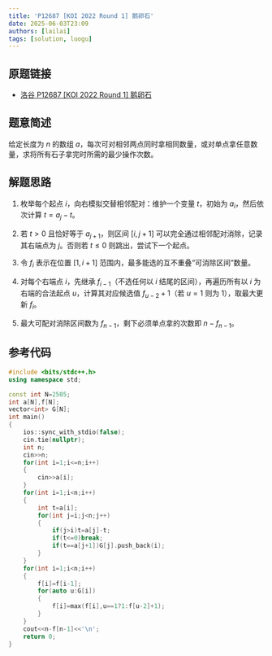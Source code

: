 ```yaml
---
title: 'P12687 [KOI 2022 Round 1] 鹅卵石'
date: 2025-06-03T23:09
authors: [lailai]
tags: [solution, luogu]
---
```


## 原题链接

- [洛谷 P12687 [KOI 2022 Round 1] 鹅卵石](https://www.luogu.com.cn/problem/P12687)

<!-- truncate -->

## 题意简述

给定长度为 $n$ 的数组 $a$，每次可对相邻两点同时拿相同数量，或对单点拿任意数量，求将所有石子拿完时所需的最少操作次数。

## 解题思路

1. 枚举每个起点 $i$，向右模拟交替相邻配对：维护一个变量 $t$，初始为 $a_i$，然后依次计算 $t=a_j-t$。

2. 若 $t>0$ 且恰好等于 $a_{j+1}$，则区间 $[i,j+1]$ 可以完全通过相邻配对消除，记录其右端点为 $j$。否则若 $t\le 0$ 则跳出，尝试下一个起点。

3. 令 $f_i$ 表示在位置 $[1,i+1]$ 范围内，最多能选的互不重叠“可消除区间”数量。

4. 对每个右端点 $i$，先继承 $f_{i-1}$（不选任何以 $i$ 结尾的区间），再遍历所有以 $i$ 为右端的合法起点 $u$，计算其对应候选值 $f_{u-2}+1$（若 $u=1$ 则为 $1$），取最大更新 $f_i$。

5. 最大可配对消除区间数为 $f_{n-1}$，剩下必须单点拿的次数即 $n-f_{n-1}$。

## 参考代码

```cpp
#include <bits/stdc++.h>
using namespace std;

const int N=2505;
int a[N],f[N];
vector<int> G[N];
int main()
{
	ios::sync_with_stdio(false);
	cin.tie(nullptr);
	int n;
	cin>>n;
	for(int i=1;i<=n;i++)
	{
		cin>>a[i];
	}
	for(int i=1;i<n;i++)
	{
		int t=a[i];
		for(int j=i;j<n;j++)
		{
			if(j>i)t=a[j]-t;
			if(t<=0)break;
			if(t==a[j+1])G[j].push_back(i);
		}
	}
	for(int i=1;i<n;i++)
	{
		f[i]=f[i-1];
		for(auto u:G[i])
		{
			f[i]=max(f[i],u==1?1:f[u-2]+1);
		}
	}
	cout<<n-f[n-1]<<'\n';
	return 0;
}
```

